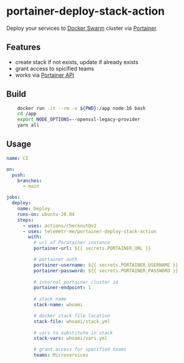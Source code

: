 # portainer-deploy-stack-action

Deploy your services to [Docker Swarm](https://docs.docker.com/engine/swarm/) cluster via [Portainer](https://www.portainer.io). 

## Features
 - create stack if not exists, update if already exists
 - grant access to spicified teams
 - works via [Portainer API](https://documentation.portainer.io/archive/1.23.2/API/)

## Build
```bash
    docker run -it --rm -v ${PWD}:/app node:16 bash
    cd /app
    export NODE_OPTIONS=--openssl-legacy-provider
    yarn all
```

## Usage

```yaml
name: CI

on:
  push:
    branches:
      - main 

jobs:
  deploy:
    name: Deploy
    runs-on: ubuntu-20.04
    steps:
      - uses: actions/checkout@v2
      - uses: telemetr-me/portainer-deploy-stack-action
        with:
          # url of Poratainer instance
          portainer-url: ${{ secrets.PORTAINER_URL }}

          # portainer auth
          portainer-username: ${{ secrets.PORTAINER_USERNAME }}
          portainer-password: ${{ secrets.PORTAINER_PASSWORD }}
          
          # internal portainer cluster id
          portainer-endpoint: 1
          
          # stack name
          stack-name: whoami

          # docker stack file location
          stack-file: whoami/stack.yml
          
          # vars to substitute in stack
          stack-vars: whoami/vars.yml

          # grant access for specified teams
          teams: Microservices
```
